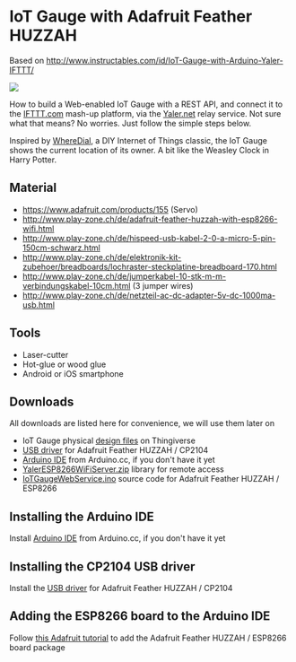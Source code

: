 # IoT Gauge with Adafruit Feather HUZZAH

Based on http://www.instructables.com/id/IoT-Gauge-with-Arduino-Yaler-IFTTT/

<img src="http://cdn.instructables.com/FMO/J4IT/ICEMXRME/FMOJ4ITICEMXRME.MEDIUM.jpg"/>

How to build a Web-enabled IoT Gauge with a REST API, and connect it to the [IFTTT.com](https://ifttt.com/) mash-up platform, via the [Yaler.net](https://yaler.net/) relay service. Not sure what that means? No worries. Just follow the simple steps below.

Inspired by [WhereDial](http://blog.mapme.at/wheredial/), a DIY Internet of Things classic, the IoT Gauge shows the current location of its owner. A bit like the Weasley Clock in Harry Potter.

## Material

* https://www.adafruit.com/products/155 (Servo)
* http://www.play-zone.ch/de/adafruit-feather-huzzah-with-esp8266-wifi.html
* http://www.play-zone.ch/de/hispeed-usb-kabel-2-0-a-micro-5-pin-150cm-schwarz.html
* http://www.play-zone.ch/de/elektronik-kit-zubehoer/breadboards/lochraster-steckplatine-breadboard-170.html
* http://www.play-zone.ch/de/jumperkabel-10-stk-m-m-verbindungskabel-10cm.html (3 jumper wires)
* http://www.play-zone.ch/de/netzteil-ac-dc-adapter-5v-dc-1000ma-usb.html

## Tools

* Laser-cutter
* Hot-glue or wood glue
* Android or iOS smartphone

## Downloads

All downloads are listed here for convenience, we will use them later on

* IoT Gauge physical [design files](https://www.thingiverse.com/thing:453788/#files) on Thingiverse
* [USB driver](https://www.silabs.com/products/mcu/pages/usbtouartbridgevcpdrivers.aspx) for Adafruit Feather HUZZAH / CP2104
* [Arduino IDE](https://www.arduino.cc/en/Main/Software) from Arduino.cc, if you don't have it yet
* [YalerESP8266WiFiServer.zip](https://bitbucket.org/yaler/yalercontrib/downloads/YalerESP8266WiFiServer.zip) library for remote access
* [IoTGaugeWebService.ino](https://bitbucket.org/tamberg/iotworkshop/raw/tip/ESP8266/IoTGaugeWebService/IoTGaugeWebService.ino) source code for Adafruit Feather HUZZAH / ESP8266

## Installing the Arduino IDE
Install [Arduino IDE](https://www.arduino.cc/en/Main/Software) from Arduino.cc, if you don't have it yet

## Installing the CP2104 USB driver
Install the [USB driver](https://www.silabs.com/products/mcu/pages/usbtouartbridgevcpdrivers.aspx) for Adafruit Feather HUZZAH / CP2104

## Adding the ESP8266 board to the Arduino IDE
Follow [this Adafruit tutorial](https://learn.adafruit.com/adafruit-feather-huzzah-esp8266/using-arduino-ide#install-the-esp8266-board-package) to add the Adafruit Feather HUZZAH / ESP8266 board package

## 
